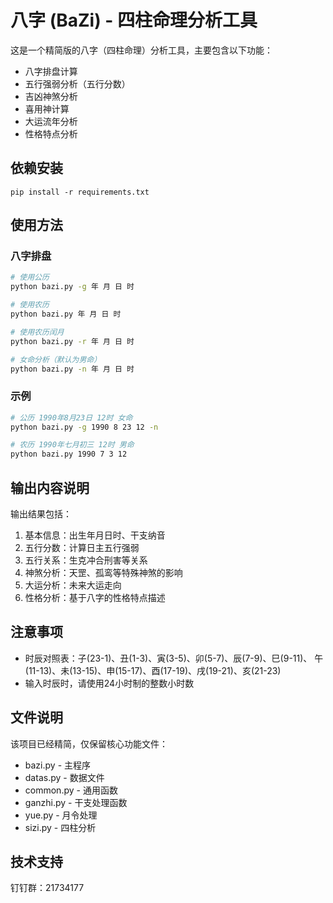 # 八字 (BaZi) - 四柱命理分析工具

这是一个精简版的八字（四柱命理）分析工具，主要包含以下功能：

- 八字排盘计算
- 五行强弱分析（五行分数）
- 吉凶神煞分析
- 喜用神计算
- 大运流年分析
- 性格特点分析

## 依赖安装

```
pip install -r requirements.txt
```

## 使用方法

### 八字排盘

```bash
# 使用公历
python bazi.py -g 年 月 日 时

# 使用农历
python bazi.py 年 月 日 时

# 使用农历闰月
python bazi.py -r 年 月 日 时

# 女命分析（默认为男命）
python bazi.py -n 年 月 日 时
```

### 示例

```bash
# 公历 1990年8月23日 12时 女命
python bazi.py -g 1990 8 23 12 -n

# 农历 1990年七月初三 12时 男命
python bazi.py 1990 7 3 12
```

## 输出内容说明

输出结果包括：

1. 基本信息：出生年月日时、干支纳音
2. 五行分数：计算日主五行强弱
3. 五行关系：生克冲合刑害等关系
4. 神煞分析：天罡、孤鸾等特殊神煞的影响
5. 大运分析：未来大运走向
6. 性格分析：基于八字的性格特点描述

## 注意事项

- 时辰对照表：子(23-1)、丑(1-3)、寅(3-5)、卯(5-7)、辰(7-9)、巳(9-11)、
  午(11-13)、未(13-15)、申(15-17)、酉(17-19)、戌(19-21)、亥(21-23)
- 输入时辰时，请使用24小时制的整数小时数

## 文件说明

该项目已经精简，仅保留核心功能文件：

- bazi.py - 主程序
- datas.py - 数据文件
- common.py - 通用函数
- ganzhi.py - 干支处理函数
- yue.py - 月令处理
- sizi.py - 四柱分析

## 技术支持

钉钉群：21734177 